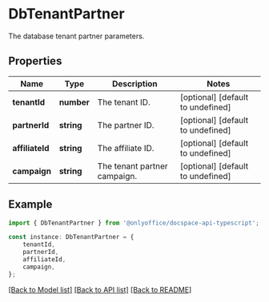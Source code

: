 # DbTenantPartner

The database tenant partner parameters.

## Properties

Name | Type | Description | Notes
------------ | ------------- | ------------- | -------------
**tenantId** | **number** | The tenant ID. | [optional] [default to undefined]
**partnerId** | **string** | The partner ID. | [optional] [default to undefined]
**affiliateId** | **string** | The affiliate ID. | [optional] [default to undefined]
**campaign** | **string** | The tenant partner campaign. | [optional] [default to undefined]

## Example

```typescript
import { DbTenantPartner } from '@onlyoffice/docspace-api-typescript';

const instance: DbTenantPartner = {
    tenantId,
    partnerId,
    affiliateId,
    campaign,
};
```

[[Back to Model list]](../README.md#documentation-for-models) [[Back to API list]](../README.md#documentation-for-api-endpoints) [[Back to README]](../README.md)
